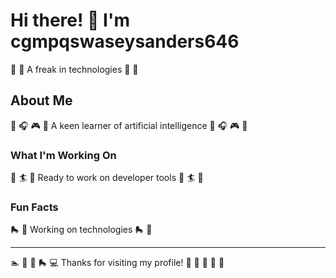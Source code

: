# Hi there! 👋 I'm cgmpqswaseysanders646

🥁 🚵 A freak in technologies 🥁 🚵

## About Me
🏒 🎧 🎮 🎯 A keen learner of artificial intelligence 🏒 🎧 🎮 🎯

### What I'm Working On
🎽 🏄 🎯 Ready to work on developer tools 🎽 🏄 🎯

### Fun Facts
🛼 🚴 Working on technologies 🛼 🚴

---
🏊 🌺 🎰 🛼 💻 Thanks for visiting my profile! 🎯 🥋 🎣 🏓 🎱
